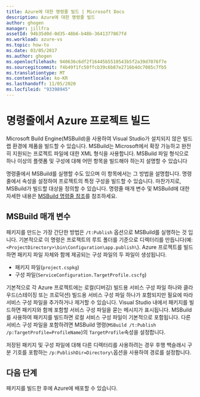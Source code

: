 ```yaml
---
title: Azure에 대한 명령줄 빌드 | Microsoft Docs
description: Azure에 대한 명령줄 빌드
author: ghogen
manager: jillfra
assetId: 94b35d0d-0d35-48b6-b48b-3641377867fd
ms.workload: azure-vs
ms.topic: how-to
ms.date: 03/05/2017
ms.author: ghogen
ms.openlocfilehash: 940636c6df2f16445b5510543b5f2a39d7076f7e
ms.sourcegitcommit: f4b49f1fc50ffcb39c6b87e2716b4dc7085c7fb5
ms.translationtype: MT
ms.contentlocale: ko-KR
ms.lasthandoff: 11/05/2020
ms.locfileid: "93398945"
---
```

# <a name="building-azure-projects-from-the-command-line"></a>명령줄에서 Azure 프로젝트 빌드
Microsoft Build Engine(MSBuild)을 사용하여 Visual Studio가 설치되지 않은 빌드 랩 환경에 제품을 빌드할 수 있습니다. MSBuild는 Microsoft에서 확장 가능하고 완전히 지원되는 프로젝트 파일에 대한 XML 형식을 사용합니다. MSBuild 파일 형식으로 하나 이상의 플랫폼 및 구성에 대해 어떤 항목을 빌드해야 하는지 설명할 수 있습니다

명령줄에서 MSBuild를 실행할 수도 있으며 이 항목에서는 그 방법을 설명합니다. 명령줄에서 속성을 설정하여 프로젝트의 특정 구성을 빌드할 수 있습니다. 마찬가지로, MSBuild가 빌드할 대상을 정의할 수 있습니다. 명령줄 매개 변수 및 MSBuild에 대한 자세한 내용은 [MSBuild 명령줄 참조](../msbuild/msbuild-command-line-reference.md)를 참조하세요.

## <a name="msbuild-parameters"></a>MSBuild 매개 변수
패키지를 만드는 가장 간단한 방법은 `/t:Publish` 옵션으로 MSBuild를 실행하는 것 입니다. 기본적으로 이 명령은 프로젝트의 루트 폴더를 기준으로 디렉터리를 만듭니다(예: `<ProjectDirectory>\bin\Configuration\app.publish\`). Azure 프로젝트를 빌드하면 패키지 파일 자체와 함께 제공되는 구성 파일의 두 파일이 생성됩니다.

* 패키지 파일(`project.cspkg`)
* 구성 파일(`ServiceConfiguration.TargetProfile.cscfg`)

기본적으로 각 Azure 프로젝트에는 로컬(디버깅) 빌드용 서비스 구성 파일 하나와 클라우드(스테이징 또는 프로덕션) 빌드용 서비스 구성 파일 하나가 포함되지만 필요에 따라 서비스 구성 파일을 추가하거나 제거할 수 있습니다. Visual Studio 내에서 패키지를 빌드하면 패키지와 함께 포함할 서비스 구성 파일을 묻는 메시지가 표시됩니다. MSBuild를 사용하여 패키지를 빌드하면 로컬 서비스 구성 파일이 기본적으로 포함됩니다. 다른 서비스 구성 파일을 포함하려면 MSBuild 명령(`MSBuild /t:Publish /p:TargetProfile=ProfileName`)의 `TargetProfile`속성을 설정합니다.

저장된 패키지 및 구성 파일에 대해 다른 디렉터리를 사용하려는 경우 후행 백슬래시 구분 기호를 포함하는 `/p:PublishDir=Directory\`옵션을 사용하여 경로를 설정합니다.

## <a name="next-steps"></a>다음 단계
패키지를 빌드한 후에 Azure에 배포할 수 있습니다.
